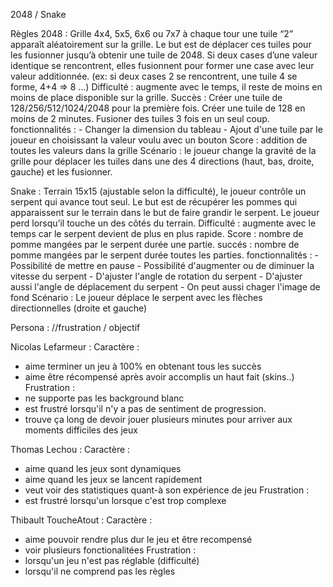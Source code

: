 2048 /  Snake

Règles 2048 : 
Grille 4x4, 5x5, 6x6 ou 7x7 à chaque tour une tuile “2” apparaît aléatoirement sur la grille. Le but est de déplacer ces tuiles pour les fusionner jusqu’à obtenir une tuile de 2048. Si deux cases d’une valeur identique se rencontrent, elles fusionnent pour former une case avec leur valeur additionnée. (ex: si deux cases 2 se rencontrent, une tuile 4 se forme, 4+4 => 8 …)
Difficulté : augmente avec le temps, il reste de moins en moins de place disponible sur la grille. 
Succès : Créer une tuile de 128/256/512/1024/2048 pour la première fois. Créer une tuile de 128 en moins de 2 minutes. Fusioner des tuiles 3 fois en un seul coup.
fonctionnalités :
    - Changer la dimension du tableau
    - Ajout d'une tuile par le joueur en choisissant la valeur voulu avec un bouton
Score : addition de toutes les valeurs dans la grille
Scénario : le joueur change la gravité de la grille pour déplacer les tuiles dans une des 4 directions (haut, bas, droite, gauche) et les fusionner. 

Snake : 
Terrain 15x15 (ajustable selon la difficulté), le joueur contrôle un serpent qui avance tout seul. Le but est de récupérer les pommes qui apparaissent sur le terrain dans le but de faire grandir le serpent. Le joueur perd lorsqu’il touche un des côtés du terrain. 
Difficulté : augmente avec le temps car le serpent devient de plus en plus rapide.
Score : nombre de pomme mangées par le serpent durée une partie.
succés : nombre de pomme mangées par le serpent durée toutes les parties.
fonctionnalités :
    - Possibilité de mettre en pause
    - Possibilité d'augmenter ou de diminuer la vitesse du serpent
    - D'ajuster l'angle de rotation du serpent
    - D'ajuster aussi l'angle de déplacement du serpent
    - On peut aussi chager l'image de fond
Scénario : Le joueur déplace le serpent avec les flèches directionnelles (droite et gauche)


Persona : //frustration / objectif 

Nicolas Lefarmeur : 
Caractère :
- aime terminer un jeu à 100% en obtenant tous les succès
- aime être récompensé après avoir accomplis un haut fait (skins..)
Frustration :
- ne supporte pas les background blanc
- est frustré lorsqu'il n'y a pas de sentiment de progression.
- trouve ça long de devoir jouer plusieurs minutes pour arriver aux moments difficiles des jeux 

Thomas Lechou : 
Caractère :
- aime quand les jeux sont dynamiques 
- aime quand les jeux se lancent rapidement
- veut voir des statistiques quant-à son expérience de jeu
Frustration : 
- est frustré lorsqu'un lorsque c'est trop complexe

Thibault ToucheAtout :
Caractère : 
- aime pouvoir rendre plus dur le jeu et être recompensé
- voir plusieurs fonctionalitées 
Frustration : 
- lorsqu'un jeu n'est pas réglable (difficulté)
- lorsqu'il ne comprend pas les règles 